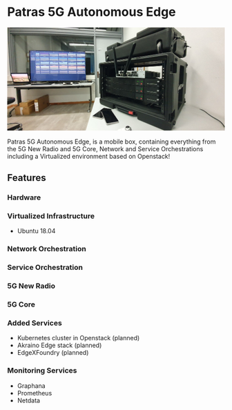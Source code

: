 <!-- TITLE: Patras 5G Autonomous Edge -->
<!-- SUBTITLE: Patras 5G Autonomous Edge -->

# Patras 5G Autonomous Edge

![20191220 163656](/uploads/images/20191220-163656.jpg "20191220 163656")

Patras 5G Autonomous Edge, is a mobile box, containing everything from the 5G New Radio and 5G Core, Network and Service Orchestrations including a Virtualized environment based on Openstack!

## Features

### Hardware

### Virtualized Infrastructure

- Ubuntu 18.04

### Network Orchestration

### Service Orchestration

### 5G New Radio

### 5G Core

### Added Services

- Kubernetes cluster in Openstack (planned)
- Akraino Edge stack (planned)
- EdgeXFoundry (planned)

### Monitoring Services

- Graphana
- Prometheus
- Netdata

